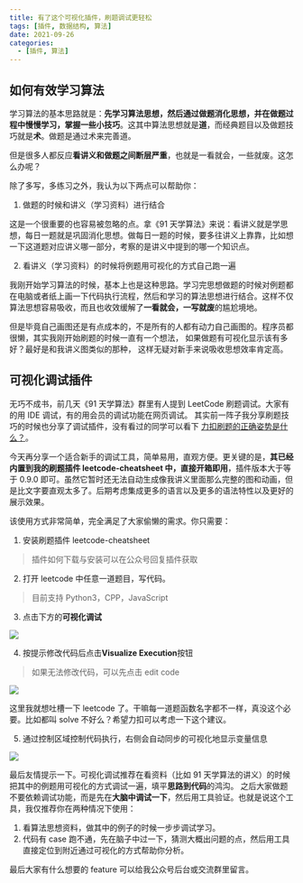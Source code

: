 ```yaml
---
title: 有了这个可视化插件，刷题调试更轻松
tags: [插件, 数据结构, 算法]
date: 2021-09-26
categories:
  - [插件, 算法]
---
```


## 如何有效学习算法

学习算法的基本思路就是：**先学习算法思想，然后通过做题消化思想，并在做题过程中慢慢学习，掌握一些小技巧**。这其中算法思想就是**道**，而经典题目以及做题技巧就是**术**。做题是通过术来完善道。

但是很多人都反应**看讲义和做题之间断层严重**，也就是一看就会，一些就废。这怎么办呢？

<!-- more -->

除了多写，多练习之外，我认为以下两点可以帮助你：

1. 做题的时候和讲义（学习资料）进行结合

这是一个很重要的也容易被忽略的点。拿《91 天学算法》来说：看讲义就是学思想，每日一题就是巩固消化思想。做每日一题的时候，要多往讲义上靠靠，比如想一下这道题对应讲义哪一部分，考察的是讲义中提到的哪一个知识点。

2. 看讲义（学习资料）的时候将例题用可视化的方式自己跑一遍

我刚开始学习算法的时候，基本上也是这种思路。学习完思想做题的时候对例题都在电脑或者纸上画一下代码执行流程，然后和学习的算法思想进行结合。这样不仅算法思想容易吸收，而且也收效缓解了**一看就会，一写就废**的尴尬境地。

但是毕竟自己画图还是有点成本的，不是所有的人都有动力自己画图的。程序员都很懒，其实我刚开始刷题的时候一直有一个想法， 如果做题有可视化显示该有多好？最好是和我讲义图类似的那种， 这样无疑对新手来说吸收思想效率肯定高。

## 可视化调试插件

无巧不成书，前几天《91 天学算法》群里有人提到 LeetCode 刷题调试。大家有的用 IDE 调试，有的用会员的调试功能在网页调试。 其实前一阵子我分享刷题技巧的时候也分享了调试插件，没有看过的同学可以看下 [力扣刷题的正确姿势是什么？](https://lucifer.ren/blog/2021/09/16/how-leetcode/ "力扣刷题的正确姿势是什么？")。

今天再分享一个适合新手的调试工具，简单易用，直观方便。更关键的是，**其已经内置到我的刷题插件 leetcode-cheatsheet 中，直接开箱即用**，插件版本大于等于 0.9.0 即可。虽然它暂时还无法自动生成像我讲义里面那么完整的图和动画，但是比文字要直观太多了。后期考虑集成更多的语言以及更多的语法特性以及更好的展示效果。

该使用方式非常简单，完全满足了大家偷懒的需求。你只需要：

1. 安装刷题插件 leetcode-cheatsheet

> 插件如何下载与安装可以在公众号回复插件获取

2. 打开 leetcode 中任意一道题目，写代码。

> 目前支持 Python3，CPP，JavaScript

3. 点击下方的**可视化调试**

![](https://p.ipic.vip/of13ko.jpg)

4. 按提示修改代码后点击**Visualize Execution**按钮

> 如果无法修改代码，可以先点击 edit code

![](https://p.ipic.vip/7hhf9m.jpg)

这里我就想吐槽一下 leetcode 了。干嘛每一道题函数名字都不一样，真没这个必要。比如都叫 solve 不好么？希望力扣可以考虑一下这个建议。

5. 通过控制区域控制代码执行，右侧会自动同步的可视化地显示变量信息

![](https://p.ipic.vip/wy4jun.jpg)

最后友情提示一下。可视化调试推荐在看资料（比如 91 天学算法的讲义）的时候把其中的例题用可视化的方式调试一遍，填平**思路到代码**的鸿沟。 之后大家做题不要依赖调试功能，而是先在**大脑中调试一下**，然后用工具验证。也就是说这个工具，我仅推荐你在两种情况下使用：

1. 看算法思想资料，做其中的例子的时候一步步调试学习。
2. 代码有 case 跑不通，先在脑子中过一下，猜测大概出问题的点，然后用工具直接定位到附近通过可视化的方式帮助你分析。

最后大家有什么想要的 feature 可以给我公众号后台或交流群里留言。
